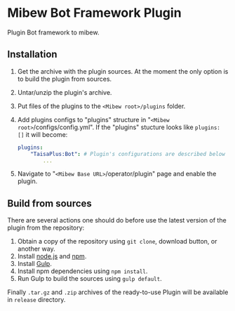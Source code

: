 # Mibew Bot Framework Plugin

Plugin Bot framework to mibew.

## Installation

1. Get the archive with the plugin sources. At the moment the only option is to build the plugin from sources.

2. Untar/unzip the plugin's archive.

3. Put files of the plugins to the `<Mibew root>/plugins`  folder.

4. Add plugins configs to "plugins" structure in "`<Mibew root>`/configs/config.yml". If the "plugins" stucture looks like `plugins: []` it will become:
    ```yaml
    plugins:
        "TaisaPlus:Bot": # Plugin's configurations are described below
            ...
    ```
5. Navigate to "`<Mibew Base URL>`/operator/plugin" page and enable the plugin.

## Build from sources

There are several actions one should do before use the latest version of the plugin from the repository:

1. Obtain a copy of the repository using `git clone`, download button, or another way.
2. Install [node.js](http://nodejs.org/) and [npm](https://www.npmjs.org/).
3. Install [Gulp](http://gulpjs.com/).
4. Install npm dependencies using `npm install`.
5. Run Gulp to build the sources using `gulp default`.

Finally `.tar.gz` and `.zip` archives of the ready-to-use Plugin will be available in `release` directory.

